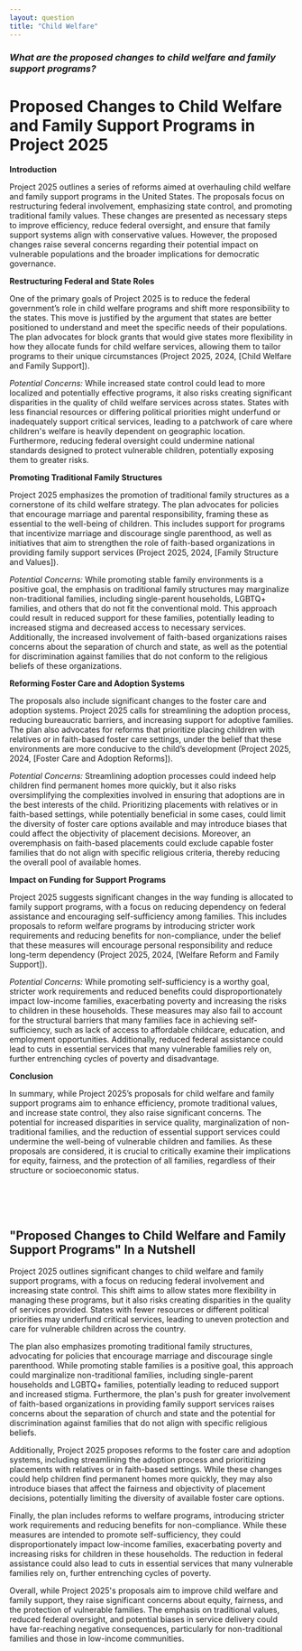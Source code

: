 ```yaml
---
layout: question
title: "Child Welfare"
---
```


### *What are the proposed changes to child welfare and family support programs?*


# Proposed Changes to Child Welfare and Family Support Programs in Project 2025

**Introduction**

Project 2025 outlines a series of reforms aimed at overhauling child welfare and family support programs in the United States. The proposals focus on restructuring federal involvement, emphasizing state control, and promoting traditional family values. These changes are presented as necessary steps to improve efficiency, reduce federal oversight, and ensure that family support systems align with conservative values. However, the proposed changes raise several concerns regarding their potential impact on vulnerable populations and the broader implications for democratic governance.

**Restructuring Federal and State Roles**

One of the primary goals of Project 2025 is to reduce the federal government’s role in child welfare programs and shift more responsibility to the states. This move is justified by the argument that states are better positioned to understand and meet the specific needs of their populations. The plan advocates for block grants that would give states more flexibility in how they allocate funds for child welfare services, allowing them to tailor programs to their unique circumstances (Project 2025, 2024, [Child Welfare and Family Support]).

*Potential Concerns:* While increased state control could lead to more localized and potentially effective programs, it also risks creating significant disparities in the quality of child welfare services across states. States with less financial resources or differing political priorities might underfund or inadequately support critical services, leading to a patchwork of care where children's welfare is heavily dependent on geographic location. Furthermore, reducing federal oversight could undermine national standards designed to protect vulnerable children, potentially exposing them to greater risks.

**Promoting Traditional Family Structures**

Project 2025 emphasizes the promotion of traditional family structures as a cornerstone of its child welfare strategy. The plan advocates for policies that encourage marriage and parental responsibility, framing these as essential to the well-being of children. This includes support for programs that incentivize marriage and discourage single parenthood, as well as initiatives that aim to strengthen the role of faith-based organizations in providing family support services (Project 2025, 2024, [Family Structure and Values]).

*Potential Concerns:* While promoting stable family environments is a positive goal, the emphasis on traditional family structures may marginalize non-traditional families, including single-parent households, LGBTQ+ families, and others that do not fit the conventional mold. This approach could result in reduced support for these families, potentially leading to increased stigma and decreased access to necessary services. Additionally, the increased involvement of faith-based organizations raises concerns about the separation of church and state, as well as the potential for discrimination against families that do not conform to the religious beliefs of these organizations.

**Reforming Foster Care and Adoption Systems**

The proposals also include significant changes to the foster care and adoption systems. Project 2025 calls for streamlining the adoption process, reducing bureaucratic barriers, and increasing support for adoptive families. The plan also advocates for reforms that prioritize placing children with relatives or in faith-based foster care settings, under the belief that these environments are more conducive to the child’s development (Project 2025, 2024, [Foster Care and Adoption Reforms]).

*Potential Concerns:* Streamlining adoption processes could indeed help children find permanent homes more quickly, but it also risks oversimplifying the complexities involved in ensuring that adoptions are in the best interests of the child. Prioritizing placements with relatives or in faith-based settings, while potentially beneficial in some cases, could limit the diversity of foster care options available and may introduce biases that could affect the objectivity of placement decisions. Moreover, an overemphasis on faith-based placements could exclude capable foster families that do not align with specific religious criteria, thereby reducing the overall pool of available homes.

**Impact on Funding for Support Programs**

Project 2025 suggests significant changes in the way funding is allocated to family support programs, with a focus on reducing dependency on federal assistance and encouraging self-sufficiency among families. This includes proposals to reform welfare programs by introducing stricter work requirements and reducing benefits for non-compliance, under the belief that these measures will encourage personal responsibility and reduce long-term dependency (Project 2025, 2024, [Welfare Reform and Family Support]).

*Potential Concerns:* While promoting self-sufficiency is a worthy goal, stricter work requirements and reduced benefits could disproportionately impact low-income families, exacerbating poverty and increasing the risks to children in these households. These measures may also fail to account for the structural barriers that many families face in achieving self-sufficiency, such as lack of access to affordable childcare, education, and employment opportunities. Additionally, reduced federal assistance could lead to cuts in essential services that many vulnerable families rely on, further entrenching cycles of poverty and disadvantage.

**Conclusion**

In summary, while Project 2025’s proposals for child welfare and family support programs aim to enhance efficiency, promote traditional values, and increase state control, they also raise significant concerns. The potential for increased disparities in service quality, marginalization of non-traditional families, and the reduction of essential support services could undermine the well-being of vulnerable children and families. As these proposals are considered, it is crucial to critically examine their implications for equity, fairness, and the protection of all families, regardless of their structure or socioeconomic status.

<br><br><br>

## <span id="nutshell">"Proposed Changes to Child Welfare and Family Support Programs" In a Nutshell</span>

Project 2025 outlines significant changes to child welfare and family support programs, with a focus on reducing federal involvement and increasing state control. This shift aims to allow states more flexibility in managing these programs, but it also risks creating disparities in the quality of services provided. States with fewer resources or different political priorities may underfund critical services, leading to uneven protection and care for vulnerable children across the country.

The plan also emphasizes promoting traditional family structures, advocating for policies that encourage marriage and discourage single parenthood. While promoting stable families is a positive goal, this approach could marginalize non-traditional families, including single-parent households and LGBTQ+ families, potentially leading to reduced support and increased stigma. Furthermore, the plan's push for greater involvement of faith-based organizations in providing family support services raises concerns about the separation of church and state and the potential for discrimination against families that do not align with specific religious beliefs.

Additionally, Project 2025 proposes reforms to the foster care and adoption systems, including streamlining the adoption process and prioritizing placements with relatives or in faith-based settings. While these changes could help children find permanent homes more quickly, they may also introduce biases that affect the fairness and objectivity of placement decisions, potentially limiting the diversity of available foster care options.

Finally, the plan includes reforms to welfare programs, introducing stricter work requirements and reducing benefits for non-compliance. While these measures are intended to promote self-sufficiency, they could disproportionately impact low-income families, exacerbating poverty and increasing risks for children in these households. The reduction in federal assistance could also lead to cuts in essential services that many vulnerable families rely on, further entrenching cycles of poverty.

Overall, while Project 2025's proposals aim to improve child welfare and family support, they raise significant concerns about equity, fairness, and the protection of vulnerable families. The emphasis on traditional values, reduced federal oversight, and potential biases in service delivery could have far-reaching negative consequences, particularly for non-traditional families and those in low-income communities.
